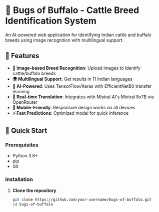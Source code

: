 # 🐃 Bugs of Buffalo - Cattle Breed Identification System

An AI-powered web application for identifying Indian cattle and buffalo breeds using image recognition with multilingual support.

## 🌟 Features

- **🐄 Image-based Breed Recognition**: Upload images to identify cattle/buffalo breeds
- **🌍 Multilingual Support**: Get results in 11 Indian languages
- **🤖 AI-Powered**: Uses TensorFlow/Keras with EfficientNetB0 transfer learning
- **🎯 Real-time Translation**: Integrates with Mistral AI's Mixtral 8x7B via OpenRouter
- **📱 Mobile-Friendly**: Responsive design works on all devices
- **⚡ Fast Predictions**: Optimized model for quick inference

## 🚀 Quick Start

### Prerequisites

- Python 3.8+
- pip
- Git

### Installation

1. **Clone the repository**
   ```bash
   git clone https://github.com/your-username/bugs-of-buffalo.git
   cd bugs-of-buffalo
